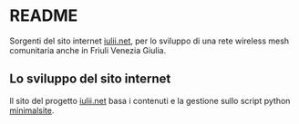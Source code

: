 # README

Sorgenti del sito internet [iulii.net][mainsite], per lo sviluppo di una rete wireless mesh comunitaria anche in Friuli Venezia Giulia.

## Lo sviluppo del sito internet

Il sito del progetto [iulii.net][mainsite] basa i contenuti e la gestione sullo script python [minimalsite](https://github.com/lavish/minimalsite "lo script per la generazione di siti internet").

[mainsite]: /  "pagina principale del progetto iulii.net"

